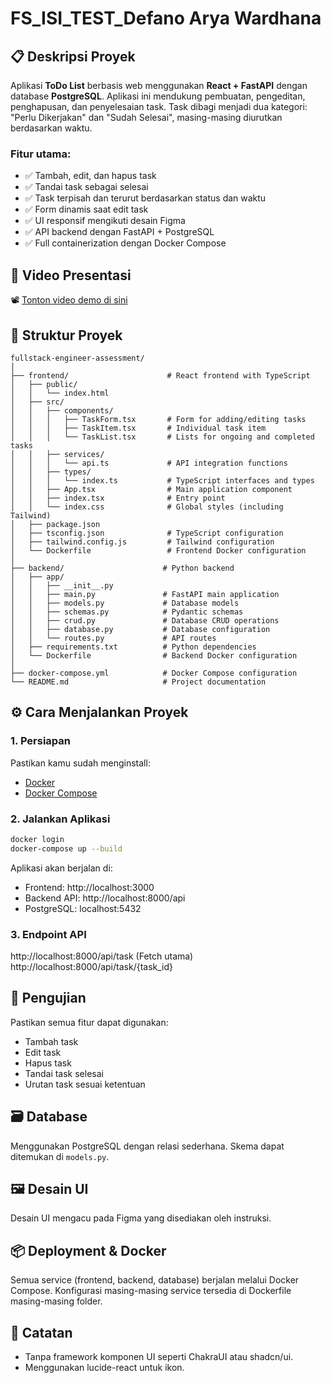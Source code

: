# FS_ISI_TEST_Defano Arya Wardhana

## 📋 Deskripsi Proyek
Aplikasi **ToDo List** berbasis web menggunakan **React + FastAPI** dengan database **PostgreSQL**. Aplikasi ini mendukung pembuatan, pengeditan, penghapusan, dan penyelesaian task. Task dibagi menjadi dua kategori: "Perlu Dikerjakan" dan "Sudah Selesai", masing-masing diurutkan berdasarkan waktu.

### Fitur utama:
- ✅ Tambah, edit, dan hapus task
- ✅ Tandai task sebagai selesai
- ✅ Task terpisah dan terurut berdasarkan status dan waktu
- ✅ Form dinamis saat edit task
- ✅ UI responsif mengikuti desain Figma
- ✅ API backend dengan FastAPI + PostgreSQL
- ✅ Full containerization dengan Docker Compose

## 🎥 Video Presentasi
📽️ [Tonton video demo di sini](https://drive.google.com/file/d/1vY77-DIgToWhl-X5UPKeUfN3Pd3jNLZ_/view?usp=sharing)

## 🧱 Struktur Proyek
```
fullstack-engineer-assessment/
│
├── frontend/                      # React frontend with TypeScript
│   ├── public/
│   │   └── index.html
│   ├── src/
│   │   ├── components/
│   │   │   ├── TaskForm.tsx       # Form for adding/editing tasks
│   │   │   ├── TaskItem.tsx       # Individual task item
│   │   │   └── TaskList.tsx       # Lists for ongoing and completed tasks
│   │   ├── services/
│   │   │   └── api.ts             # API integration functions
│   │   ├── types/
│   │   │   └── index.ts           # TypeScript interfaces and types
│   │   ├── App.tsx                # Main application component
│   │   ├── index.tsx              # Entry point
│   │   └── index.css              # Global styles (including Tailwind)
│   ├── package.json
│   ├── tsconfig.json              # TypeScript configuration
│   ├── tailwind.config.js         # Tailwind configuration
│   └── Dockerfile                 # Frontend Docker configuration
│
├── backend/                      # Python backend
│   ├── app/
│   │   ├── __init__.py
│   │   ├── main.py               # FastAPI main application 
│   │   ├── models.py             # Database models
│   │   ├── schemas.py            # Pydantic schemas
│   │   ├── crud.py               # Database CRUD operations
│   │   ├── database.py           # Database configuration
│   │   └── routes.py             # API routes
│   ├── requirements.txt          # Python dependencies
│   └── Dockerfile                # Backend Docker configuration
│
├── docker-compose.yml            # Docker Compose configuration
└── README.md                     # Project documentation
```

## ⚙️ Cara Menjalankan Proyek

### 1. Persiapan
Pastikan kamu sudah menginstall:
- [Docker](https://www.docker.com/)
- [Docker Compose](https://docs.docker.com/compose/)

### 2. Jalankan Aplikasi
```bash
docker login
docker-compose up --build
```

Aplikasi akan berjalan di:
- Frontend: http://localhost:3000
- Backend API: http://localhost:8000/api
- PostgreSQL: localhost:5432

### 3. Endpoint API
http://localhost:8000/api/task (Fetch utama)
http://localhost:8000/api/task/{task_id}

## 🧪 Pengujian
Pastikan semua fitur dapat digunakan:
- Tambah task
- Edit task
- Hapus task
- Tandai task selesai
- Urutan task sesuai ketentuan

## 🗃️ Database
Menggunakan PostgreSQL dengan relasi sederhana. Skema dapat ditemukan di `models.py`.

## 🖼️ Desain UI
Desain UI mengacu pada Figma yang disediakan oleh instruksi.

## 📦 Deployment & Docker
Semua service (frontend, backend, database) berjalan melalui Docker Compose. Konfigurasi masing-masing service tersedia di Dockerfile masing-masing folder.

## 📌 Catatan
- Tanpa framework komponen UI seperti ChakraUI atau shadcn/ui.
- Menggunakan lucide-react untuk ikon.
